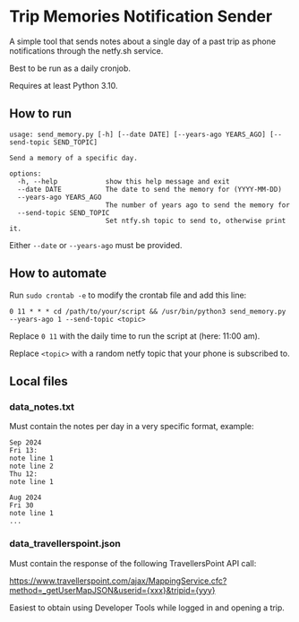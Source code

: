 # Trip Memories Notification Sender

A simple tool that sends notes about a single day of a past trip as phone notifications
through the netfy.sh service.

Best to be run as a daily cronjob.

Requires at least Python 3.10.

## How to run

```
usage: send_memory.py [-h] [--date DATE] [--years-ago YEARS_AGO] [--send-topic SEND_TOPIC]

Send a memory of a specific day.

options:
  -h, --help            show this help message and exit
  --date DATE           The date to send the memory for (YYYY-MM-DD)
  --years-ago YEARS_AGO
                        The number of years ago to send the memory for
  --send-topic SEND_TOPIC
                        Set ntfy.sh topic to send to, otherwise print it.
```

Either `--date` or `--years-ago` must be provided.

## How to automate

Run `sudo crontab -e` to modify the crontab file and add this line:

```
0 11 * * * cd /path/to/your/script && /usr/bin/python3 send_memory.py --years-ago 1 --send-topic <topic>
```

Replace `0 11` with the daily time to run the script at (here: 11:00 am).

Replace `<topic>` with a random netfy topic that your phone is subscribed to.

## Local files

### data_notes.txt

Must contain the notes per day in a very specific format, example:

```
Sep 2024
Fri 13:
note line 1
note line 2
Thu 12:
note line 1

Aug 2024
Fri 30
note line 1
...
```

### data_travellerspoint.json

Must contain the response of the following TravellersPoint API call:

https://www.travellerspoint.com/ajax/MappingService.cfc?method=_getUserMapJSON&userid={xxx}&tripid={yyy}

Easiest to obtain using Developer Tools while logged in and opening a trip.
